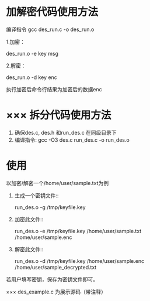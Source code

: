 加解密代码使用方法
=========

编译指令 gcc des_run.c -o des_run.o

1.加密：

des_run.o -e key msg

2.解密：

des_run.o -d key enc

执行加密后命令行结果为加密后的数据enc


×××
拆分代码使用方法
==========================

1. 确保des.c, des.h 和run_des.c 在同级目录下
2. 编译指令: gcc -O3 des.c run_des.c -o run_des.o   

使用
=====
以加密/解密一个/home/user/sample.txt为例

1. 生成一个密钥文件::

    run_des.o -g /tmp/keyfile.key
2. 加密此文件::

    run_des.o -e /tmp/keyfile.key /home/user/sample.txt /home/user/sample.enc
3. 解密此文件::

    run_des.o -d /tmp/keyfile.key /home/user/sample.enc /home/user/sample_decrypted.txt
    
若用户填写密钥，保存为密钥文件即可。


×××
des_example.c 为展示源码（带注释）
